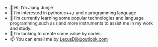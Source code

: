- 👋 Hi, I’m Jiang Junjie
- 👀 I’m interested in python,c++,r and c programming language
- 🌱 I’m currently learning some popular technologies and language programming,such as r,and more instruments to assist me in my work and study.
- 💞️ I’m looking to create some value by codes.
- 📫 You can email me by LexusDjjj@outlook.com

<!---
LexusDjjj/LexusDjjj is a ✨ special ✨ repository because its `README.md` (this file) appears on your GitHub profile.
You can click the Preview link to take a look at your changes.
--->
